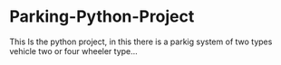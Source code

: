 # Parking-Python-Project
This Is the python project, in this there is a parkig system of two types vehicle two or four wheeler type...
